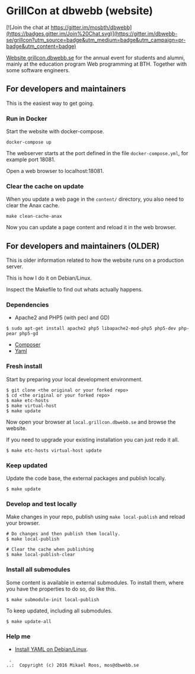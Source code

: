 GrillCon at dbwebb (website)
================================

[![Join the chat at https://gitter.im/mosbth/dbwebb](https://badges.gitter.im/Join%20Chat.svg)](https://gitter.im/dbwebb-se/grillcon?utm_source=badge&utm_medium=badge&utm_campaign=pr-badge&utm_content=badge)

[Website grillcon.dbwebb.se](https://grillcon.dbwebb.se) for the annual event for students and alumni, mainly at the education program Web programming at BTH. Together with some software engineers.




For developers and maintainers
--------------------------------

This is the easiest way to get going.



### Run in Docker

Start the website with docker-compose.

```
docker-compose up
```

The webserver starts at the port defined in the file `docker-compose.yml`, for example port 18081.

Open a web browser to localhost:18081. 



### Clear the cache on update

When you update a web page in the `content/` directory, you also need to clear the Anax cache.

```
make clean-cache-anax
```

Now you can update a page content and reload it in the web browser.



For developers and maintainers (OLDER)
--------------------------------

This is older information related to how the website runs on a production server.

This is how I do it on Debian/Linux.

Inspect the Makefile to find out whats actually happens.



### Dependencies

* Apache2 and PHP5 (with pecl and GD)

```
$ sudo apt-get install apache2 php5 libapache2-mod-php5 php5-dev php-pear php5-gd
```

* [Composer](https://getcomposer.org/download/)
* [Yaml](https://dbwebb.se/t/5244)



### Fresh install

Start by preparing your local development environment.

```
$ git clone <the original or your forked repo>
$ cd <the original or your forked repo>
$ make etc-hosts
$ make virtual-host
$ make update
```

Now open your browser at `local.grillcon.dbwebb.se` and browse the website.

If you need to upgrade your existing installation you can just redo it all.

```
$ make etc-hosts virtual-host update
```



### Keep updated

Update the code base, the external packages and publish locally.

```
$ make update
```



### Develop and test locally

Make changes in your repo, publish using `make local-publish` and reload your browser.

```
# Do changes and then publish them locally.
$ make local-publish

# Clear the cache when publishing
$ make local-publish-clear
```



### Install all submodules

Some content is available in external submodules. To install them, where you have the properties to do so, do like this.

```
$ make submodule-init local-publish
```

To keep updated, including all submodules.

```
$ make update-all
```



### Help me

* [Install YAML on Debian/Linux](http://dbwebb.se/t/5244).



```                                                            
 .                                                             
..:  Copyright (c) 2016 Mikael Roos, mos@dbwebb.se   
```                                                            

